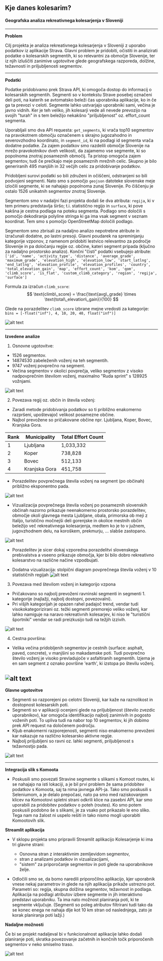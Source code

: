 ## Kje danes kolesarim? 
#### Geografska analiza rekreativnega kolesarjenja v Sloveniji

---

**Problem**

Cilj projekta je analiza rekreativnega kolesarjenja v Sloveniji z uporabo podatkov iz aplikacije Strava. Glavni problem je pridobiti, očistiti in analizirati podatke o kolesarskih segmentih, ki so relevantni za območje Slovenije, ter iz njih izluščiti zanimive ugotovitve glede geografskega razporeda, dolžine, težavnosti in priljubljenosti segmentov.

---

**Podatki**

Podatke pridobivamo prek Strava API, ki omogoča dostop do informacij o kolesarskih segmentih. Segmenti so v kontekstu Strave posebej označeni deli poti, na katerih se avtomatsko beleži čas uporabnika aplikacije, ko in če ga ta prevozi v celoti. Segmente lahko ustvarjajo uporabniki sami, večina je javno vidnih. Ker je teh veliko, jih kolesarji vede ali nevede prevozijo na svojih "turah" in s tem beležijo nekakšno "priljubljenost" oz. effort_count segmenta.

Uporabljali smo dva API requesta: `get_segments`, ki vrača top10 segmentov na pravokotnem območju označenem s skrajno jugozahodno in severovzhodno koordinato, in `segment_id`, ki na podlagi id segmenta vrača dodatne podatke.
Za zajem podatkov smo razdelili območje Slovenije na mrežo pravokotnikov dveh velikosti, da zajamemo vse segmente, ki so popolnoma znotraj posameznih območij. Ta pristop omogoča zajem segmentov, tudi če prečkajo meje posameznih mrežnih celic. Skupno je bilo generiranih 495 manjših in 32 večjih celic za pridobivanje podatkov.

Pridobljeni surovi podatki so bili združeni in očiščeni, odstranjeni so bili podvojeni segmenti. Nato smo s pomočjo `geojson` datoteke slovenske meje izločili segmente, ki se nahajajo popolnoma zunaj Slovenije. Po čiščenju je ostalo 1526 unikatnih segmentov znotraj Slovenije.

Segmentom smo v nadaljni fazi projekta dodali še dva atributa: `regija`, ki v tem primeru predstavlja širšo; t.i. statistično regijo in `surface`, ki pove kakšna je cestna podlaga na poteku segmenta. Podlago smo določili s pomočjo dekodiranja polyline stringa ki ga ima vsak segment v seznam koordinat. Tem smo s pomočjo OpenStreetMap določili podlago.

Segmentom smo zbrisali za nadaljno analizo nepotrebne atribute in izračunali dodatne, po lastni presoji. Glavni poudarek na spreminjanju kategorije vzponov, z namenom pridobiti lestvico relevantno za področje Slovenije in pa določanju regije oz. občine, kateri segment pripada (ključno za nadaljno prostorsko analizo). Končni "čisti" podatki vsebujejo atribute:
```['id', 'name', 'activity_type', 'distance', 'average_grade', 'maximum_grade', 'elevation_high', 'elevation_low', 'start_latlng', 'end_latlng', 'elevation_profile', 'elevation_profiles', 'country', 'total_elevation_gain', 'map', 'effort_count', 'kom', 'qom', 'climb_score', 'is_flat', 'custom_climb_category', 'region', 'regija', 'surface']```

Formula za izračun `climb_score`:
$$
\text{climb\_score} = \frac{\text{avg\_grade} \times \text{total\_elevation\_gain}}{100}
$$

Glede na porazdelitev `climb_score` izbrane mejne vredosti za kategorije:
```bins = [-float("inf"), 4, 10, 20, 40, float("inf")]```

![alt text](image-5.png)

---

**Izvedene analize**

1. Osnovne ugotovitve:
- 1526 segmentov.
- 14874530 zabeleženih voženj na teh segmentih.
- 9747 voženj povprečno na segment.
- Večina segmentov v okolici povprečja, veliko segmentov z visoko nadpovprečnim številom voženj, maximalno "Ruda sprint" s 128925 vožnjami.

![alt text](image.png)

2. Povezava regij oz. občin in števila voženj:
- Zaradi metode pridobivanja podatkov so ti približno enakomerno razpršeni, upoštevajoč velikost posamezne občine.
- Najbol prevožene so pričakovane občine npr. Ljubljana, Koper, Bovec, Kranjska Gora.

| Rank | Municipality     | Total Effort Count |
|------|------------------|--------------------|
| 1    | Ljubljana        | 1,033,332          |
| 2    | Koper            | 738,828            |
| 3    | Bovec            | 512,133            |
| 4    | Kranjska Gora    | 451,758            |

- Porazdelitev povprečnega števila voženj na segment (po občinah) približno eksponentno pada.

![alt text](image-1.png)

- Vizualizacija povprečnega števila voženj po posameznih slovenskih občinah nazorno prikazuje neenakomerno prostorsko porazdelitev, območje okoli glavnega mesta Ljubljane, obala, primorska ob meji z Italijo, turistično močnejši deli gorenjske in okolice mestnih občin beležijo več rekreativnega kolesarjenja, medtem ko je to v južnem, jugovzhodnem delu, na koroškem, prekmurju, ... slabše zastopano.

![alt text](image-2.png)

- Porazdelitev je sicer dokaj vzporedna porazdelitvi slovenskega prebivalstva a vseeno prikazuje območja, kjer bi bilo dobro rekreativno kolesarstvo na različne načine vzpodbujati.

- Dodatna vizualizacija: stolpični diagram povprečnega števila voženj v 10 statističnih regijah
![alt text](image-6.png)

3. Povezava med številom voženj in kategorijo vzpona
- Pričakovano so najbolj prevoženi ravninski segmenti in segmenti 1. kategorije (najlažji, najbolj dostopni, povezovalni).
- Pri višjih kategorijah je opazen rahel padajoč trend, vendar tudi visokokategorizirani oz. težki segmenti premorejo veliko voženj, kar lahko namiguje na naravo rekreativnih kolesarjev, ki niso le "turistični športniki" vendar se radi preizkusijo tudi na težjih izzivih.

![alt text](image-3.png)

4. Cestna površina:

- Velika večina pridobljenih segmentov je cestnih (surface: asphalt, paved, concrete), v manjšini so makadamske poti. Tudi povprečno število voženj je visoko prevladujoče v asfaltiranih segmentih. Izjema je en sam segment z oznako površine 'earth', ki izstopa po številu voženj.

![alt text](image-7.png)
---

**Glavne ugotovitve**

- Segmenti so razporejeni po celotni Sloveniji, kar kaže na raznolikost in dostopnost kolesarskih poti.
- Segmenti so v aplikaciji ocenjeni glede na priljubljenost (število zvezdic uporabnikov), kar omogoča identifikacijo najbolj zanimivih in pogosto voženih poti. To upliva tudi na nabor top 10 segmentov, ki jih dobimo prek API request na določenem področju.
- Kljub enakomerni razporejenosti, segmenti niso enakomerno prevoženi kar nakazuje na različno kolesarsko aktivne regije.
- Najbolj priljubljeni so ravni oz. lahki segmenti, priljubljenost s težavnostjo pada.

![alt text](image-4.png)

---

**Integracija slik s Komoota**

- Poskusili smo povezati Stravine segmente s slikami s Komoot routes, ki se nahajajo na isti lokaciji, a je bil prvi problem že sama pridobitev podatkov s Komoota, saj ta nima javnega API-ja. Tako smo poskusili s Seleniumom, a je delalo prepočasi, nato pa smo med raziskovanjem klicev na Komootovi spletni strani odkrili klice na zasebni API, kar smo uporabili za pridobitev podatkov o poteh (routes). Ko smo potem poskusili podobno še s slikami, je za vsako pot prikazalo le eno sliko. Tega nam na žalost ni uspelo rešiti in tako nismo mogli uporabiti Komootovih slik.

**Streamlit aplikacija**

- V sklopu projekta smo pripravili Streamlit aplikacijo Kolesarjenje ki ima tri glavne strani:
    - Osnovna stran z interaktivnim zemljevidom segmentov,
    - stran z analizami podatkov in vizualizacijami,
    - "sistem" za priporočanje segmentov in poti glede na uporabnikove želje.

- Odločili smo se, da bomo naredili priporočilno aplikacijo, kjer uporabnik vnese nekaj parametrov in glede na njih aplikacija prikaže ustrezno pot. Parametri so: regija, skupna dolžina segmentov, težavnost in podlaga. Aplikacija na podlagi atributov izbere segmente in jih interaktivno predstavi uporabniku. Ta ima nato možnost planiranja poti, ki te segmente vključuje. (Segmenti so poleg atributov filtrirani tudi tako da se konec enega ne nahaja dlje kot 10 km stran od naslednjega, zato je korak planiranja poti lažji.)

**Nadaljne možnosti**

Če bi se projekt nadaljeval bi v funkcionalnost aplikacije lahko dodali planiranje poti, skratka povezovanje začetnih in končnih točk priporočenih segmentov v neko smiselno traso.

![alt text](image-8.png)